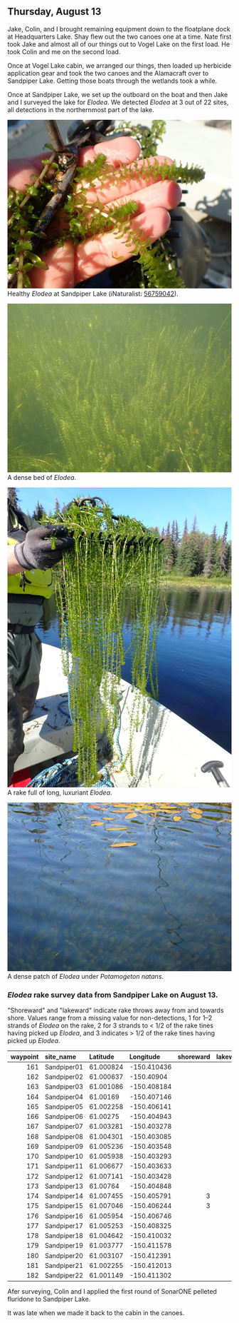 
## Thursday, August 13

Jake, Colin, and I brought remaining equipment down to the floatplane dock at Headquarters Lake. Shay flew out the two canoes one at a time. Nate first took Jake and almost all of our things out to Vogel Lake on the first load. He took Colin and me on the second load.

Once at Vogel Lake cabin, we arranged our things, then loaded up herbicide application gear and took the two canoes and the Alamacraft over to Sandpiper Lake. Getting those boats through the wetlands took a while.

Once at Sandpiper Lake, we set up the outboard on the boat and then Jake and I surveyed the lake for *Elodea*. We detected *Elodea* at 3 out of 22 sites, all detections in the northernmost part of the lake.

![Healthy *Elodea* at Sandpiper Lake (iNaturalist: [56759042](https://www.inaturalist.org/observations/56759042)).](2020-08-13_elodea_detail.jpg)\
Healthy *Elodea* at Sandpiper Lake (iNaturalist: [56759042](https://www.inaturalist.org/observations/56759042)).

![A dense bed of *Elodea*.](2020-08-13_elodea_bed.jpg)\
A dense bed of *Elodea*.

![A rake full of long, luxuriant *Elodea*.](2020-08-13_elodea_rake.jpg)\
A rake full of long, luxuriant *Elodea*.

![A dense patch of *Elodea* under *Potamogeton natans*.](2020-08-13_elodea_Potamogeton.jpg)\
A dense patch of *Elodea* under *Potamogeton natans*.

### *Elodea* rake survey data from Sandpiper Lake on August 13. 

"Shoreward" and "lakeward" indicate rake throws away from and towards shore. Values range from a missing value for non-detections, 1 for 1–2 strands of *Elodea* on the rake, 2 for 3 strands to < 1/2 of the rake tines having picked up *Elodea*, and 3 indicates > 1/2 of the rake tines having picked up *Elodea*.

waypoint|site_name|Latitude|Longitude|shoreward|lakeward
--:|:----------|:--------|:----------|---:|---:
161|Sandpiper01|61.000824|-150.410436||
162|Sandpiper02|61.000637|-150.40904||
163|Sandpiper03|61.001086|-150.408184||
164|Sandpiper04|61.00169|-150.407146||
165|Sandpiper05|61.002258|-150.406141||
166|Sandpiper06|61.00275|-150.404943||
167|Sandpiper07|61.003281|-150.403278||
168|Sandpiper08|61.004301|-150.403085||
169|Sandpiper09|61.005236|-150.403548||
170|Sandpiper10|61.005938|-150.403293||
171|Sandpiper11|61.006677|-150.403633||
172|Sandpiper12|61.007141|-150.403428||3
173|Sandpiper13|61.00764|-150.404848||
174|Sandpiper14|61.007455|-150.405791|3|
175|Sandpiper15|61.007046|-150.406244|3|
176|Sandpiper16|61.005954|-150.406746||
177|Sandpiper17|61.005253|-150.408325||
178|Sandpiper18|61.004642|-150.410032||
179|Sandpiper19|61.003777|-150.411578||
180|Sandpiper20|61.003107|-150.412391||
181|Sandpiper21|61.002255|-150.412013||
182|Sandpiper22|61.001149|-150.411302||

Afer surveying, Colin and I applied the first round of SonarONE pelleted fluridone to Sandpiper Lake.

It was late when we made it back to the cabin in the canoes.

